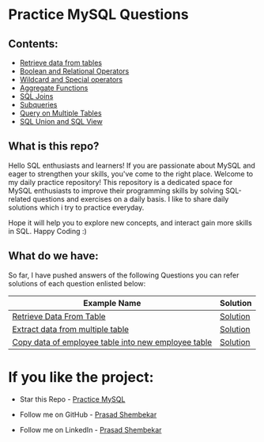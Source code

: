 # Practice MySQL Questions 

## Contents:
- [Retrieve data from tables](#Retrieve-data) 
- [Boolean and Relational Operators ](#Operators)
- [Wildcard and Special operators](#Strings)
- [Aggregate Functions](#Sets)
- [SQL Joins](#Joins)
- [Subqueries](#Subquery)
- [Query on Multiple Tables](#Functions)
- [SQL Union and SQL View](#Recursion)

## What is this repo?
Hello SQL enthusiasts and learners! If you are passionate about MySQL and eager to strengthen your skills, you've come to the right place. Welcome to my daily practice repository! This repository is a dedicated space for MySQL enthusiasts to improve their programming skills by solving SQL-related questions and exercises on a daily basis. I like to share daily solutions which i try to practice everyday.

Hope it will help you to explore new concepts, and interact gain more skills in SQL. Happy Coding :)

## What do we have:
So far, I have pushed answers of the following Questions you can refer solutions of each question enlisted below:


| Example Name | Solution |
|--|--|
| [Retrieve Data From Table]() | [Solution]() |
| [Extract data from multiple table]() | [Solution]() |
| [Copy data of employee table into new employee table]() | [Solution]() |

# If you like the project:
- Star this Repo - [Practice MySQL](https://github.com/prasad-shembekar/practice-sql)

- Follow me on GitHub - [Prasad Shembekar](https://github.com/prasad-shembekar)

- Follow me on LinkedIn - [Prasad Shembekar](https://www.linkedin.com/in/prasadshembekar/)
